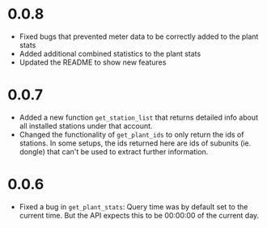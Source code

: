 # 0.0.8

  * Fixed bugs that prevented meter data to be correctly added to the plant stats
  * Added additional combined statistics to the plant stats
  * Updated the README to show new features

# 0.0.7

  * Added a new function `get_station_list` that returns detailed info about all installed
    stations under that account.
  * Changed the functionality of `get_plant_ids` to only return the ids of stations. In some
    setups, the ids returned here are ids of subunits (ie. dongle) that can't be used to extract
    further information.

# 0.0.6

  * Fixed a bug in `get_plant_stats`: Query time was by default set to the current time.
    But the API expects this to be 00:00:00 of the current day.